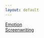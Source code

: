 ```yaml
---
layout: default
---
```


[Emotion](./StoryTelling/Emotion)  
[Screenwriting](./StoryTelling/Screenwriting)  
